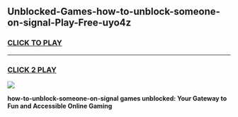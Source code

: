 
## Unblocked-Games-how-to-unblock-someone-on-signal-Play-Free-uyo4z
<h3>
<a href="https://premium76.site?title=how-to-unblock-someone-on-signal&ref=10A">CLICK TO PLAY</a></h3>
<hr>

<h3>
<a href="https://premium76.site?title=how-to-unblock-someone-on-signal&ref=10A">CLICK 2 PLAY</a>
  
</h3>

<a href="https://premium76.site?title=how-to-unblock-someone-on-signal&ref=10A"><img src="https://clearcache.store/games.png"></a>


**how-to-unblock-someone-on-signal games unblocked: Your Gateway to Fun and Accessible Online Gaming**
